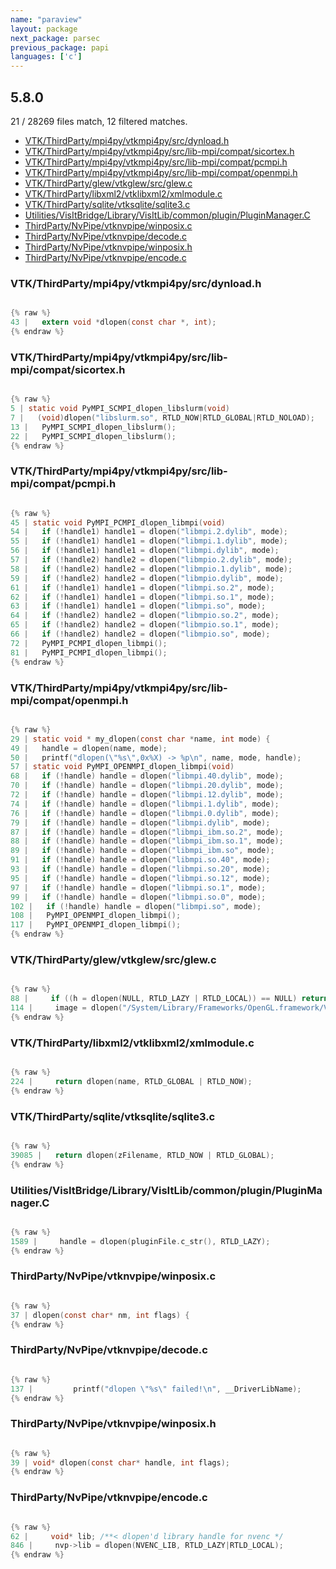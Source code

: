 ```yaml
---
name: "paraview"
layout: package
next_package: parsec
previous_package: papi
languages: ['c']
---
```

## 5.8.0
21 / 28269 files match, 12 filtered matches.

 - [VTK/ThirdParty/mpi4py/vtkmpi4py/src/dynload.h](#vtkthirdpartympi4pyvtkmpi4pysrcdynloadh)
 - [VTK/ThirdParty/mpi4py/vtkmpi4py/src/lib-mpi/compat/sicortex.h](#vtkthirdpartympi4pyvtkmpi4pysrclib-mpicompatsicortexh)
 - [VTK/ThirdParty/mpi4py/vtkmpi4py/src/lib-mpi/compat/pcmpi.h](#vtkthirdpartympi4pyvtkmpi4pysrclib-mpicompatpcmpih)
 - [VTK/ThirdParty/mpi4py/vtkmpi4py/src/lib-mpi/compat/openmpi.h](#vtkthirdpartympi4pyvtkmpi4pysrclib-mpicompatopenmpih)
 - [VTK/ThirdParty/glew/vtkglew/src/glew.c](#vtkthirdpartyglewvtkglewsrcglewc)
 - [VTK/ThirdParty/libxml2/vtklibxml2/xmlmodule.c](#vtkthirdpartylibxml2vtklibxml2xmlmodulec)
 - [VTK/ThirdParty/sqlite/vtksqlite/sqlite3.c](#vtkthirdpartysqlitevtksqlitesqlite3c)
 - [Utilities/VisItBridge/Library/VisItLib/common/plugin/PluginManager.C](#utilitiesvisitbridgelibraryvisitlibcommonpluginpluginmanagerc)
 - [ThirdParty/NvPipe/vtknvpipe/winposix.c](#thirdpartynvpipevtknvpipewinposixc)
 - [ThirdParty/NvPipe/vtknvpipe/decode.c](#thirdpartynvpipevtknvpipedecodec)
 - [ThirdParty/NvPipe/vtknvpipe/winposix.h](#thirdpartynvpipevtknvpipewinposixh)
 - [ThirdParty/NvPipe/vtknvpipe/encode.c](#thirdpartynvpipevtknvpipeencodec)

### VTK/ThirdParty/mpi4py/vtkmpi4py/src/dynload.h

```c

{% raw %}
43 |   extern void *dlopen(const char *, int);
{% endraw %}

```
### VTK/ThirdParty/mpi4py/vtkmpi4py/src/lib-mpi/compat/sicortex.h

```c

{% raw %}
5 | static void PyMPI_SCMPI_dlopen_libslurm(void)
7 |   (void)dlopen("libslurm.so", RTLD_NOW|RTLD_GLOBAL|RTLD_NOLOAD);
13 |   PyMPI_SCMPI_dlopen_libslurm();
22 |   PyMPI_SCMPI_dlopen_libslurm();
{% endraw %}

```
### VTK/ThirdParty/mpi4py/vtkmpi4py/src/lib-mpi/compat/pcmpi.h

```c

{% raw %}
45 | static void PyMPI_PCMPI_dlopen_libmpi(void)
54 |   if (!handle1) handle1 = dlopen("libmpi.2.dylib", mode);
55 |   if (!handle1) handle1 = dlopen("libmpi.1.dylib", mode);
56 |   if (!handle1) handle1 = dlopen("libmpi.dylib", mode);
57 |   if (!handle2) handle2 = dlopen("libmpio.2.dylib", mode);
58 |   if (!handle2) handle2 = dlopen("libmpio.1.dylib", mode);
59 |   if (!handle2) handle2 = dlopen("libmpio.dylib", mode);
61 |   if (!handle1) handle1 = dlopen("libmpi.so.2", mode);
62 |   if (!handle1) handle1 = dlopen("libmpi.so.1", mode);
63 |   if (!handle1) handle1 = dlopen("libmpi.so", mode);
64 |   if (!handle2) handle2 = dlopen("libmpio.so.2", mode);
65 |   if (!handle2) handle2 = dlopen("libmpio.so.1", mode);
66 |   if (!handle2) handle2 = dlopen("libmpio.so", mode);
72 |   PyMPI_PCMPI_dlopen_libmpi();
81 |   PyMPI_PCMPI_dlopen_libmpi();
{% endraw %}

```
### VTK/ThirdParty/mpi4py/vtkmpi4py/src/lib-mpi/compat/openmpi.h

```c

{% raw %}
29 | static void * my_dlopen(const char *name, int mode) {
49 |   handle = dlopen(name, mode);
50 |   printf("dlopen(\"%s\",0x%X) -> %p\n", name, mode, handle);
57 | static void PyMPI_OPENMPI_dlopen_libmpi(void)
68 |   if (!handle) handle = dlopen("libmpi.40.dylib", mode);
70 |   if (!handle) handle = dlopen("libmpi.20.dylib", mode);
72 |   if (!handle) handle = dlopen("libmpi.12.dylib", mode);
74 |   if (!handle) handle = dlopen("libmpi.1.dylib", mode);
76 |   if (!handle) handle = dlopen("libmpi.0.dylib", mode);
79 |   if (!handle) handle = dlopen("libmpi.dylib", mode);
87 |   if (!handle) handle = dlopen("libmpi_ibm.so.2", mode);
88 |   if (!handle) handle = dlopen("libmpi_ibm.so.1", mode);
89 |   if (!handle) handle = dlopen("libmpi_ibm.so", mode);
91 |   if (!handle) handle = dlopen("libmpi.so.40", mode);
93 |   if (!handle) handle = dlopen("libmpi.so.20", mode);
95 |   if (!handle) handle = dlopen("libmpi.so.12", mode);
97 |   if (!handle) handle = dlopen("libmpi.so.1", mode);
99 |   if (!handle) handle = dlopen("libmpi.so.0", mode);
102 |   if (!handle) handle = dlopen("libmpi.so", mode);
108 |   PyMPI_OPENMPI_dlopen_libmpi();
117 |   PyMPI_OPENMPI_dlopen_libmpi();
{% endraw %}

```
### VTK/ThirdParty/glew/vtkglew/src/glew.c

```c

{% raw %}
88 |     if ((h = dlopen(NULL, RTLD_LAZY | RTLD_LOCAL)) == NULL) return NULL;
114 |     image = dlopen("/System/Library/Frameworks/OpenGL.framework/Versions/Current/OpenGL", RTLD_LAZY);
{% endraw %}

```
### VTK/ThirdParty/libxml2/vtklibxml2/xmlmodule.c

```c

{% raw %}
224 |     return dlopen(name, RTLD_GLOBAL | RTLD_NOW);
{% endraw %}

```
### VTK/ThirdParty/sqlite/vtksqlite/sqlite3.c

```c

{% raw %}
39085 |   return dlopen(zFilename, RTLD_NOW | RTLD_GLOBAL);
{% endraw %}

```
### Utilities/VisItBridge/Library/VisItLib/common/plugin/PluginManager.C

```c

{% raw %}
1589 |     handle = dlopen(pluginFile.c_str(), RTLD_LAZY);
{% endraw %}

```
### ThirdParty/NvPipe/vtknvpipe/winposix.c

```c

{% raw %}
37 | dlopen(const char* nm, int flags) {
{% endraw %}

```
### ThirdParty/NvPipe/vtknvpipe/decode.c

```c

{% raw %}
137 |         printf("dlopen \"%s\" failed!\n", __DriverLibName);
{% endraw %}

```
### ThirdParty/NvPipe/vtknvpipe/winposix.h

```c

{% raw %}
39 | void* dlopen(const char* handle, int flags);
{% endraw %}

```
### ThirdParty/NvPipe/vtknvpipe/encode.c

```c

{% raw %}
62 |     void* lib; /**< dlopen'd library handle for nvenc */
846 |     nvp->lib = dlopen(NVENC_LIB, RTLD_LAZY|RTLD_LOCAL);
{% endraw %}

```